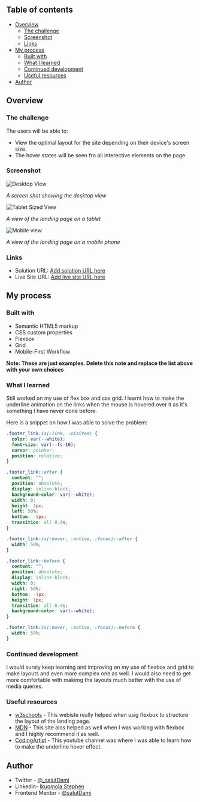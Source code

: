 ## Table of contents

- [Overview](#overview)
  - [The challenge](#the-challenge)
  - [Screenshot](#screenshot)
  - [Links](#links)
- [My process](#my-process)
  - [Built with](#built-with)
  - [What I learned](#what-i-learned)
  - [Continued development](#continued-development)
  - [Useful resources](#useful-resources)
- [Author](#author)

## Overview

### The challenge

The users will be able to:

- View the optimal layout for the site depending on their device's screen size.
- The hover states will be seen fro all interective elements on the page.

### Screenshot

![Desktop View](screenshots/Desktop.jpeg)

_A screen shot showing the desktop view_

![Tablet Sized View](screenshots/Tablet.jpeg)

_A view of the landing page on a tablet_

![Mobile view](screenshots/Mobile.jpeg)

_A view of the landing page on a mobile phone_

### Links

- Solution URL: [Add solution URL here](https://github.com/salutDami/Huddle-landing-page-alternating-features)
- Live Site URL: [Add live site URL here](https://salutdami.github.io/Huddle-landing-page-alternating-features/)

## My process

### Built with

- Semantic HTML5 markup
- CSS custom properties
- Flexbox
- Grid
- Mobile-First Workflow

**Note: These are just examples. Delete this note and replace the list above with your own choices**

### What I learned

Still worked on my use of flex box and css grid. I learnt how to make the underline animation on the links when the mouse is hovered over it as it's something I have never done before.

Here is a snippet on how I was able to solve the problem:

```css
.footer_link:is(:link, :visited) {
  color: var(--white);
  font-size: var(--fs-10);
  cursor: pointer;
  position: relative;
}

.footer_link::after {
  content: "";
  position: absolute;
  display: inline-block;
  background-color: var(--white);
  width: 0;
  height: 1px;
  left: 50%;
  bottom: -1px;
  transition: all 0.4s;
}

.footer_link:is(:hover, :active, :focus)::after {
  width: 50%;
}

.footer_link::before {
  content: "";
  position: absolute;
  display: inline-block;
  width: 0;
  right: 50%;
  bottom: -1px;
  height: 1px;
  transition: all 0.4s;
  background-color: var(--white);
}

.footer_link:is(:hover, :active, :focus)::before {
  width: 50%;
}
```

### Continued development

I would surely keep learning and improving on my use of flexbox and grid to make layouts and even more complex one as well. I would also need to get more comfortable with makimg the layouts much better with the use of media queries.

### Useful resources

- [w3schools](https://w3schools.com) - This webiste really helped when usig flexbox to structure the layout of the landing page.
- [MDN](https://developer.mozilla.org/en-US/docs/Learn/CSS/CSS_layout/Flexbox) - This site alos helped as well when I was working with flexbox and I highly recommend it as well.
- [CodingArtist](https://www.youtube.com/watch?v=aswRKAjjWuE) - This youtube channel was where I was able to learn how to make the underline hover effect.

## Author

- Twitter - [@\_salutDami](https://www.twitter.com/_salutDami)
- Linkedin- [Ikuomola Stephen](https://www.linkedin.com/in/ikuomola-stephen/)
- Frontend Mentor - [@salutDami](https://www.frontendmentor.io/profile/salutDami)
